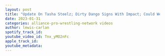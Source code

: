 ```yaml
---
layout: post
title: "Update On Tasha Steelz; Dirty Dango Signs With Impact; Could We See Kota Ibushi in Impact Wrestling?"
date: 2023-01-31
categories: alliance-pro-wrestling-network videos
author: lewis-carlan
spotify_track_id: 
youtube_video_id: Tnx_yMO2nFc
apple_track_id: 
youtube_metadata: 
---
```

